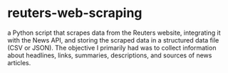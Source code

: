 # reuters-web-scraping
 a Python script that scrapes data from the Reuters website, integrating it with the News API, and storing the scraped data in a structured data file (CSV or JSON). The objective I primarily had was to collect information about headlines, links, summaries, descriptions, and sources of news articles.
